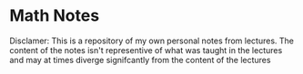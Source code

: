 # Math Notes

Disclamer: This is a repository of my own personal notes from lectures. The content of the notes isn't representive of what was taught in the lectures and may at times diverge signifcantly from the content of the lectures
